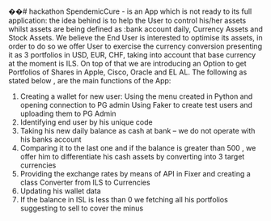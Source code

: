 ��#   h a c k a t h o n 
 
SpendemicCure - is an App which is not ready to its full application:
the idea behind is to help the User to control his/her assets  whilst assets are 
being defined as :bank account daily, Currency Assets and Stock Assets. We 
believe the End User is interested to optimise its assets, in order to do so we 
offer User to exercise the currency conversion presenting it as 3 portfolios in 
USD, EUR, CHF, taking into account that base currency at the moment is ILS. 
On top of that we are introducing an Option to get Portfolios of Shares in Apple,
Cisco, Oracle and EL AL.
The following as stated below , are the main functions of the App:
1. Creating a wallet for new user:
Using the menu created in Python and opening connection to PG admin
Using Faker to create test users and uploading them to PG Admin
2. Identifying end user by his unique code
3. Taking his new daily balance as cash at bank – we do not operate with his
banks account
4. Comparing it to the last one and if the balance is greater than 500 , we 
offer him to differentiate his cash assets by converting into 3 target 
currencies
5. Providing the exchange rates by means of API in Fixer and creating a 
class Converter from ILS to Currencies
6. Updating his wallet data
7. If the balance in ISL is less than 0 we fetching all his portfolios 
suggesting to sell to cover the minus
 
